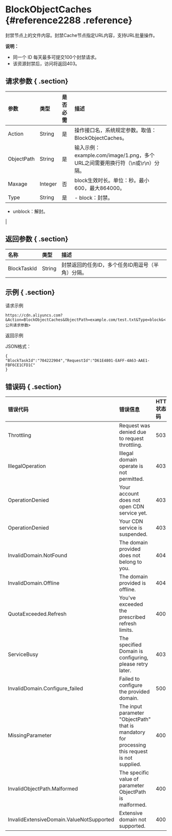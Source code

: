 # BlockObjectCaches {#reference2288 .reference}

封禁节点上的文件内容。封禁Cache节点指定URL内容，支持URL批量操作。

**说明：** 

-   同一个 ID 每天最多可提交100个封禁请求。
-   该资源封禁后，访问将返回403。

## 请求参数 { .section}

|参数|类型|是否必需|描述|
|:-|:-|:---|:-|
|Action|String|是|操作接口名，系统规定参数。取值：BlockObjectCaches。|
|ObjectPath|String|是|输入示例：example.com/image/1.png，多个URL之间需要用换行符（\\n或\\r\\n）分隔。|
|Maxage|Integer|否|block生效时长。单位：秒。最小600，最大864000。|
|Type|String|是| -   block：封禁。
-   unblock：解封。

 |

## 返回参数 { .section}

|名称|类型|描述|
|:-|:-|:-|
|BlockTaskId|String|封禁返回的任务ID，多个任务ID用逗号（半角）分隔。|

## 示例 { .section}

请求示例

```
https://cdn.aliyuncs.com?&Action=BlockObjectCaches&ObjectPath=example.com/test.txt&Type=block&<公共请求参数>

```

返回示例

JSON格式：

```
{
"BlockTaskId":"704222904","RequestId":"D61E4801-EAFF-4A63-AAE1-FBF6CE1CFD1C"
}
```

## 错误码 { .section}

|错误代码|错误信息|HTTP 状态码|描述|
|:---|:---|:-------|:-|
|Throttling|Request was denied due to request throttling.|503|请求被流量控制限制。|
|IllegalOperation|Illegal domain operate is not permitted.|403|非法域名，无法操作。|
|OperationDenied|Your account does not open CDN service yet.|403|未开通CDN服务。|
|OperationDenied|Your CDN service is suspended.|403|CDN服务已被停止。|
|InvalidDomain.NotFound|The domain provided does not belong to you.|404|域名不存在或不属于当前用户。|
|InvalidDomain.Offline|The domain provided is offline.|404|域名已下线。|
|QuotaExceeded.Refresh|You've exceeded the prescribed refresh limits.|400|超出当日刷新限制。|
|ServiceBusy|The specified Domain is configuring, please retry later.|403|域名正在配置中，请稍后再试。|
|InvalidDomain.Configure\_failed|Failed to configure the provided domain.|500|域名配置失败，无法封禁。|
|MissingParameter|The input parameter "ObjectPath" that is mandatory for processing this request is not supplied.|400|缺少ObjectPath参数。|
|InvalidObjectPath.Malformed|The specific value of parameter ObjectPath is malformed.|400|ObjectPath值格式错误。|
|InvalidExtensiveDomain.ValueNotSupported|Extensive domain not supported.|400|不支持泛域名。|

